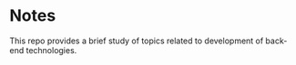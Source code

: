 # Notes

This repo provides a brief study of topics related to development of back-end technologies.
